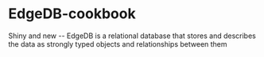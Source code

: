 # EdgeDB-cookbook
Shiny and new -- EdgeDB is a relational database that stores and describes the data as strongly typed objects and relationships between them
